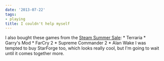 ```yaml
---
date: '2013-07-22'
tags:
- playing
title: I couldn't help myself
---
```


I also bought these games from the [Steam Summer Sale](http://steampowered.com): * Terraria * Garry's Mod * FarCry 2 * Supreme Commander 2 * Alan Wake I was tempted to buy StarForge too, which looks really cool, but I'm going to wait until it comes together more.
